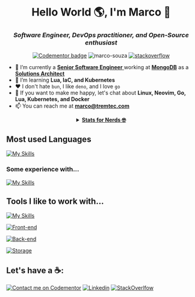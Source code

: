 <h1 align="center">Hello World 🌎, I'm Marco 👋</h1>
<h3 align="center"><em></en>Software Engineer, DevOps practitioner, and Open-Source enthusiast</em></h3>

<p align="center">
  <a href="https://www.codementor.io/@masjr?refer=badge"><img src="https://www.codementor.io/m-badges/masjr/book-session.svg" alt="Codementor badge"></a>
  <img src="https://komarev.com/ghpvc/?username=marco-souza&label=Profile%20views&color=0e75b6&style=flat" alt="marco-souza" />
    <a href="https://stackoverflow.com/users/7988674/marco-antônio">
    <img alt="stackoverflow" src="https://img.shields.io/stackexchange/stackoverflow/r/7988674?style=flat&logo=stackoverflow&label=reputation&color=orange">
  </a>

</p>

- 🔭 I’m currently a <u> **Senior Software Engineer** </u> working at [**MongoDB**](https://mongodb.com) as a [**Solutions Architect**](https://www.coursera.org/articles/solutions-architect)
- 🌱 I’m learning **Lua, IaC, and Kubernetes**
- ♥️ I don't hate `bun`, I like `deno`, and I love `go`
- 💬 If you want to make me happy, let's chat about **Linux, Neovim, Go, Lua, Kubernetes, and Docker**
- 📫 You can reach me at [**marco@tremtec.com**](mailto:marco@tremtec.com)


<details align="center">
  <summary align="center">
    <u><strong>Stats for Nerds 🤓</strong></u>
  </summary>


  [![Stats](https://github-readme-streak-stats.herokuapp.com?user=marco-souza&theme=tokyonight)](https://git.io/streak-stats)

  [![Stats](https://github-readme-stats.vercel.app/api?username=marco-souza&show_icons=true&theme=github_dark&layout=compact)](https://github.com/marco-souza/github-readme-stats)

  [![Top Langs](https://github-readme-stats.vercel.app/api/top-langs/?username=marco-souza&hide=coffeescript,jupyter%20notebook,CSS,html&exclude_repo=&langs_count=8&layout=compact&theme=github_dark)](https://github.com/marco-souza/github-readme-stats)
  
</details>

## Most used Languages
[![My Skills](https://skillicons.dev/icons?i=go,ts,js,lua,py)]()

### Some experience with...
[![My Skills](https://skillicons.dev/icons?i=rust,c,java,kotlin)]()

## Tools I like to work with...
[![My Skills](https://skillicons.dev/icons?i=linux,git,github,neovim,bash)]()

[![Front-end](https://skillicons.dev/icons?i=react,next,solidjs,tailwind,jest,selenium)]()

[![Back-end](https://skillicons.dev/icons?i=deno,nodejs,nest,aws,terraform,ansible,docker,kubernetes)]()

[![Storage](https://skillicons.dev/icons?i=postgres,redis,dynamodb,mongo,sqlite,kafka,elasticsearch)]()


## Let's have a ☕️:

[![Contact me on Codementor](https://www.codementor.io/m-badges/masjr/im-a-cm-b.svg)](https://www.codementor.io/@masjr?refer=badge)
[![Linkedin](https://skillicons.dev/icons?i=linkedin)](https://linkedin.com/in/masouzajunior)
[![StackOverlfow](https://skillicons.dev/icons?i=stackoverflow)](https://stackoverflow.com/users/7988674/marco-ant%c3%b4nio)
